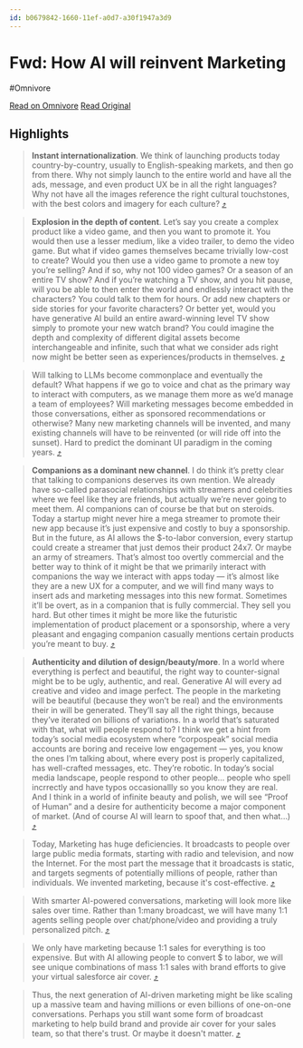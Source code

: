 ```yaml
---
id: b0679842-1660-11ef-a0d7-a30f1947a3d9
---
```


# Fwd: How AI will reinvent Marketing
#Omnivore

[Read on Omnivore](https://omnivore.app/me/fwd-how-ai-will-reinvent-marketing-18f943d58b4)
[Read Original](https://andrewchen.substack.com/p/ai-and-marketing-what-happens-next?isFreemail=true&post_id=144673032&publication_id=2401262&r=1hfvyr&token=eyJ1c2VyX2lkIjo4OTc2MDkxNSwicG9zdF9pZCI6MTQ0NjczMDMyLCJpYXQiOjE3MTU4NzEzODcsImV4cCI6MTcxODQ2MzM4NywiaXNzIjoicHViLTI0MDEyNjIiLCJzdWIiOiJwb3N0LXJlYWN0aW9uIn0.nLSx0-OeN4aMbJZqB3WaEBrx3PakseSONdG-JFhurL8&triedRedirect=true)

## Highlights

> **Instant internationalization**. We think of launching products today country-by-country, usually to English-speaking markets, and then go from there. Why not simply launch to the entire world and have all the ads, message, and even product UX be in all the right languages? Why not have all the images reference the right cultural touchstones, with the best colors and imagery for each culture? [⤴️](https://omnivore.app/me/fwd-how-ai-will-reinvent-marketing-18f943d58b4#16e8fb23-7fa9-4491-97c1-efe163be335c)  

> **Explosion in the depth of content**. Let’s say you create a complex product like a video game, and then you want to promote it. You would then use a lesser medium, like a video trailer, to demo the video game. But what if video games themselves became trivially low-cost to create? Would you then use a video game to promote a new toy you’re selling? And if so, why not 100 video games? Or a season of an entire TV show? And if you’re watching a TV show, and you hit pause, will you be able to then enter the world and endlessly interact with the characters? You could talk to them for hours. Or add new chapters or side stories for your favorite characters? Or better yet, would you have generative AI build an entire award-winning level TV show simply to promote your new watch brand? You could imagine the depth and complexity of different digital assets become interchangeable and infinite, such that what we consider ads right now might be better seen as experiences/products in themselves. [⤴️](https://omnivore.app/me/fwd-how-ai-will-reinvent-marketing-18f943d58b4#fd738201-db21-4adf-ac65-19445fc34fef)  

> Will talking to LLMs become commonplace and eventually the default? What happens if we go to voice and chat as the primary way to interact with computers, as we manage them more as we’d manage a team of employees? Will marketing messages become embedded in those conversations, either as sponsored recommendations or otherwise? Many new marketing channels will be invented, and many existing channels will have to be reinvented (or will ride off into the sunset). Hard to predict the dominant UI paradigm in the coming years. [⤴️](https://omnivore.app/me/fwd-how-ai-will-reinvent-marketing-18f943d58b4#bc0eb723-8d53-4470-b3a4-9040c2adf707)  

> **Companions as a dominant new channel**. I do think it’s pretty clear that talking to companions deserves its own mention. We already have so-called parasocial relationships with streamers and celebrities where we feel like they are friends, but actually we’re never going to meet them. AI companions can of course be that but on steroids. Today a startup might never hire a mega streamer to promote their new app because it’s just expensive and costly to buy a sponsorship. But in the future, as AI allows the $-to-labor conversion, every startup could create a streamer that just demos their product 24x7\. Or maybe an army of streamers. That’s almost too overtly commercial and the better way to think of it might be that we primarily interact with companions the way we interact with apps today — it’s almost like they are a new UX for a computer, and we will find many ways to insert ads and marketing messages into this new format. Sometimes it’ll be overt, as in a companion that is fully commercial. They sell you hard. But other times it might be more like the futuristic implementation of product placement or a sponsorship, where a very pleasant and engaging companion casually mentions certain products you’re meant to buy. [⤴️](https://omnivore.app/me/fwd-how-ai-will-reinvent-marketing-18f943d58b4#bb807aaf-09b4-4ae8-a6c5-d68f5ced4b2b)  

> **Authenticity and dilution of design/beauty/more**. In a world where everything is perfect and beautiful, the right way to counter-signal might be to be ugly, authentic, and real. Generative AI will every ad creative and video and image perfect. The people in the marketing will be beautiful (because they won’t be real) and the environments their in will be generated. They’ll say all the right things, because they’ve iterated on billions of variations. In a world that’s saturated with that, what will people respond to? I think we get a hint from today’s social media ecosystem where “corpospeak” social media accounts are boring and receive low engagement — yes, you know the ones I’m talking about, where every post is properly capitalized, has well-crafted messages, etc. They’re robotic. In today’s social media landscape, people respond to other people… people who spell incrrectly and have typos occasionallly so you know they are real. And I think in a world of infinite beauty and polish, we will see “Proof of Human” and a desire for authenticity become a major component of market. (And of course AI will learn to spoof that, and then what…) [⤴️](https://omnivore.app/me/fwd-how-ai-will-reinvent-marketing-18f943d58b4#a7d124e0-19be-4fd6-97c6-95d5a53e2f7d)  

> Today, Marketing has huge deficiencies. It broadcasts to people over large public media formats, starting with radio and television, and now the Internet. For the most part the message that it broadcasts is static, and targets segments of potentially millions of people, rather than individuals. We invented marketing, because it's cost-effective. [⤴️](https://omnivore.app/me/fwd-how-ai-will-reinvent-marketing-18f943d58b4#e02a6228-8ea6-48d9-ac16-9ca6871609b1)  

> With smarter AI-powered conversations, marketing will look more like sales over time. Rather than 1:many broadcast, we will have many 1:1 agents selling people over chat/phone/video and providing a truly personalized pitch. [⤴️](https://omnivore.app/me/fwd-how-ai-will-reinvent-marketing-18f943d58b4#59067a98-3763-44e6-8649-5841ca67c64f)  

> We only have marketing because 1:1 sales for everything is too expensive. But with AI allowing people to convert $ to labor, we will see unique combinations of mass 1:1 sales with brand efforts to give your virtual salesforce air cover. [⤴️](https://omnivore.app/me/fwd-how-ai-will-reinvent-marketing-18f943d58b4#b7838a06-cdb8-4206-838d-9889477e5098)  

> Thus, the next generation of AI-driven marketing might be like scaling up a massive team and having millions or even billions of one-on-one conversations. Perhaps you still want some form of broadcast marketing to help build brand and provide air cover for your sales team, so that there's trust. Or maybe it doesn't matter. [⤴️](https://omnivore.app/me/fwd-how-ai-will-reinvent-marketing-18f943d58b4#b9471a76-654b-4e17-9783-c8f0b0f29cfe)  

